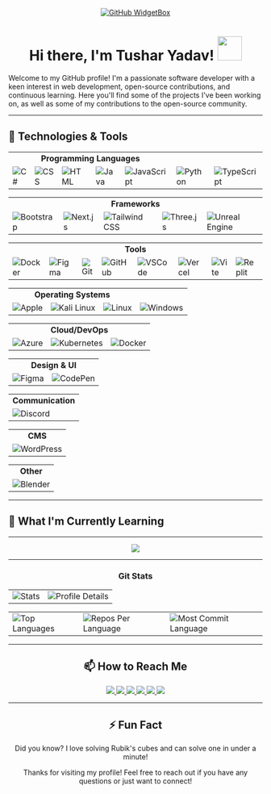 <!-- GitHub WidgetBox -->
<p align="center">
  <a href="https://github.com/iTusharyadav/Jurredr/github-widgetbox">
    <img src="https://github-widgetbox.vercel.app/api/profile?username=iTusharyadav&data=followers,repositories,stars,commits" alt="GitHub WidgetBox">
  </a>
</p>


<!-- About Me -->
<h1 align="center">Hi there, I'm Tushar Yadav! <a href="https://avipatilweb.ml/"><img src="https://github.com/KenanGain/KenanGain/blob/main/icons/wave.gif" width="48"></a></h1>
Welcome to my GitHub profile! I'm a passionate software developer with a keen interest in web development, open-source contributions, and continuous learning. Here you'll find some of the projects I've been working on, as well as some of my contributions to the open-source community.

---

<!-- Technology used-->
## 🔧 Technologies & Tools



<table align="center">
  <tr>
    <td colspan="5" align="center"><strong>Programming Languages</strong></td>
  </tr>
  <tr>
    <td><img src="https://skillicons.dev/icons?i=cs" alt="C#"/></td>
    <td><img src="https://skillicons.dev/icons?i=css" alt="CSS"/></td>
    <td><img src="https://skillicons.dev/icons?i=html" alt="HTML"/></td>
    <td><img src="https://skillicons.dev/icons?i=java" alt="Java"/></td>
    <td><img src="https://skillicons.dev/icons?i=js" alt="JavaScript"/></td>
    <td><img src="https://skillicons.dev/icons?i=py" alt="Python"/></td>
    <td><img src="https://skillicons.dev/icons?i=ts" alt="TypeScript"/></td>
  </tr>
</table>


<table align="center">
  <tr>
    <td colspan="5" align="center"><strong>Frameworks</strong></td>
  </tr>
  <tr>
    <td><img src="https://skillicons.dev/icons?i=bootstrap" alt="Bootstrap"/></td>
    <td><img src="https://skillicons.dev/icons?i=nextjs" alt="Next.js"/></td>
    <td><img src="https://skillicons.dev/icons?i=sass" alt="Tailwind CSS"/></td>
    <td><img src="https://skillicons.dev/icons?i=threejs" alt="Three.js"/></td>
    <td><img src="https://skillicons.dev/icons?i=unreal" alt="Unreal Engine"/></td>
  </tr>
</table>


<table align="center">
  <tr>
    <td colspan="8" align="center"><strong>Tools</strong></td>
  </tr>
  <tr>
    <td><img src="https://skillicons.dev/icons?i=docker" alt="Docker"/></td>
    <td><img src="https://skillicons.dev/icons?i=figma" alt="Figma"/></td>
    <td><img src="https://skillicons.dev/icons?i=git" alt="Git"/></td>
    <td><img src="https://skillicons.dev/icons?i=github" alt="GitHub"/></td>
    <td><img src="https://skillicons.dev/icons?i=vscode" alt="VSCode"/></td>
    <td><img src="https://skillicons.dev/icons?i=vercel" alt="Vercel"/></td>
    <td><img src="https://skillicons.dev/icons?i=vite" alt="Vite"/></td>
    <td><img src="https://skillicons.dev/icons?i=replit" alt="Replit"/></td>
  </tr>
</table>


<table align="center">
  <tr>
    <td colspan="3" align="center"><strong>Operating Systems</strong></td>
  </tr>
  <tr>
    <td><img src="https://skillicons.dev/icons?i=apple" alt="Apple"/></td>
    <td><img src="https://skillicons.dev/icons?i=kali" alt="Kali Linux"/></td>
    <td><img src="https://skillicons.dev/icons?i=linux" alt="Linux"/></td>
    <td><img src="https://skillicons.dev/icons?i=windows" alt="Windows"/></td>

  </tr>
</table>


<table align="center">
  <tr>
    <td colspan="3" align="center"><strong>Cloud/DevOps</strong></td>
  </tr>
  <tr>
    <td><img src="https://skillicons.dev/icons?i=azure" alt="Azure"/></td>
    <td><img src="https://skillicons.dev/icons?i=kubernetes" alt="Kubernetes"/></td>
    <td><img src="https://skillicons.dev/icons?i=docker" alt="Docker"/></td>
  </tr>
</table>


<table align="center">
  <tr>
    <td colspan="2" align="center"><strong>Design & UI</strong></td>
  </tr>
  <tr>
    <td><img src="https://skillicons.dev/icons?i=figma" alt="Figma"/></td>
    <td><img src="https://skillicons.dev/icons?i=codepen" alt="CodePen"/></td>
  </tr>
</table>


<table align="center">
  <tr>
    <td colspan="1" align="center"><strong>Communication</strong></td>
  </tr>
  <tr>
    <td><img src="https://skillicons.dev/icons?i=discord" alt="Discord"/></td>
  </tr>
</table>


<table align="center">
  <tr>
    <td colspan="1" align="center"><strong>CMS</strong></td>
  </tr>
  <tr>
    <td><img src="https://skillicons.dev/icons?i=wordpress" alt="WordPress"/></td>
  </tr>
</table>


<table align="center">
  <tr>
    <td colspan="3" align="center"><strong>Other</strong></td>
  </tr>
  <tr>
    <td><img src="https://skillicons.dev/icons?i=blender" alt="Blender"/></td>
  </tr>
</table>


---

<!-- Currently Learning -->
## 🌱 What I'm Currently Learning

---

<!-- Github Trophy-->
<p align="center">
  <img src="https://github-profile-trophy.vercel.app/?username=iTusharyadav&theme=oldie" />
</p>


---

<!--Git Status Cards-->
<h3 align="center">Git Stats</h3>
<div align="center">
  <!-- First Table -->
  <table>
    <tr>
      <td>
        <img src="http://github-profile-summary-cards.vercel.app/api/cards/stats?username=iTusharyadav&theme=highcontrast&hide_border=true" alt="Stats">
      </td>
      <td>
        <img src="https://github-profile-summary-cards.vercel.app/api/cards/profile-details?username=iTusharyadav&theme=highcontrast&hide_border=true" alt="Profile Details">
      </td>
    </tr>
  </table>
<!-- Second Table -->
<div align="center">
<table>
  <tr>
    <td>
      <img src="https://github-readme-stats.vercel.app/api/top-langs/?username=iTusharyadav&hide=html&hide_border=true&layout=compact&langs_count=8&theme=highcontrast" alt="Top Languages">
    </td>
    <td>
      <img src="https://github-profile-summary-cards.vercel.app/api/cards/repos-per-language?username=iTusharyadav&theme=highcontrast&hide_border=true" alt="Repos Per Language">
    </td>
    <td>
      <img src="https://github-profile-summary-cards.vercel.app/api/cards/most-commit-language?username=iTusharyadav&theme=highcontrast&hide_border=true" alt="Most Commit Language">
    </td>
  </tr>
</table>
</div>




--- 

<!-- Contact With Me -->
## 📫 How to Reach Me
<p align="center">
  <a href="#" target="_blank">
    <img src="https://skillicons.dev/icons?i=discord" />
  </a>
  <a href="https://github.com/iTusharyadav" target="_blank">
    <img src="https://skillicons.dev/icons?i=github" />
  </a>
  <a href="mailto:tushar43588@gmail.com" target="_blank">
    <img src="https://skillicons.dev/icons?i=gmail" />
  </a>
  <a href="#" target="_blank">
    <img src="https://skillicons.dev/icons?i=instagram" />
  </a>
  <a href="https://www.linkedin.com/in/tushar-yadav-9427b6322?utm_source=share&utm_campaign=share_via&utm_content=profile&utm_medium=android_app" target="_blank">
    <img src="https://skillicons.dev/icons?i=linkedin" />
  </a>
  <a href="#" target="_blank">
    <img src="https://skillicons.dev/icons?i=twitter" />
  </a>
</p>

---

<!-- Outro -->
## ⚡ Fun Fact

Did you know? I love solving Rubik's cubes and can solve one in under a minute!

Thanks for visiting my profile! Feel free to reach out if you have any questions or just want to connect!
